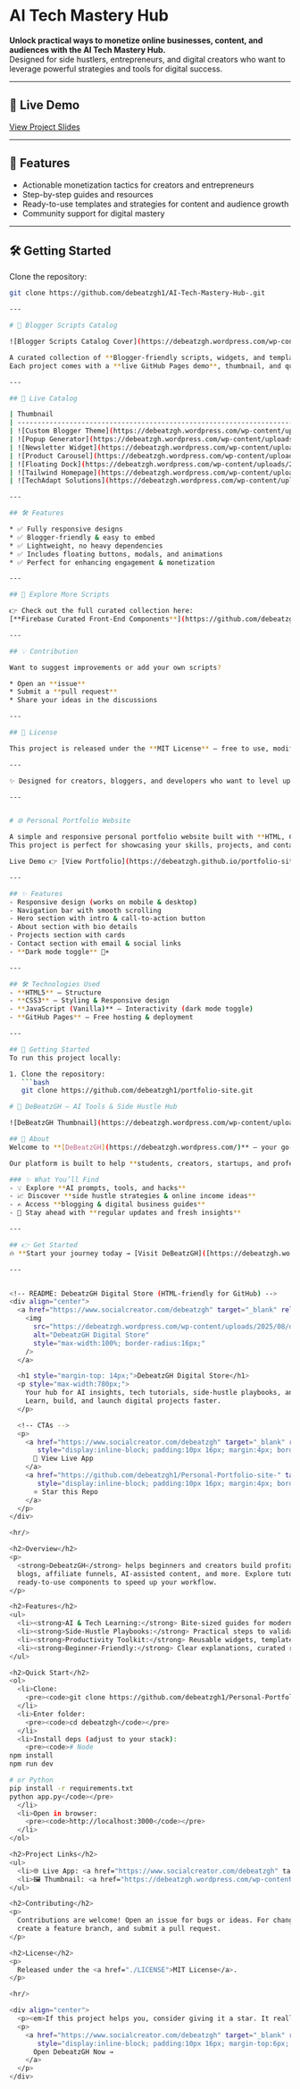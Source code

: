 # AI Tech Mastery Hub

**Unlock practical ways to monetize online businesses, content, and audiences with the AI Tech Mastery Hub.**  
Designed for side hustlers, entrepreneurs, and digital creators who want to leverage powerful strategies and tools for digital success.

---

## 🚀 Live Demo

[View Project Slides](https://docs.google.com/presentation/d/1F7_mDSijSndGly1Q05YqOZHI1LaSjjt7/edit?usp=drivesdk&utm_source=chatgpt.com)

---

## 🌟 Features

- Actionable monetization tactics for creators and entrepreneurs
- Step-by-step guides and resources
- Ready-to-use templates and strategies for content and audience growth
- Community support for digital mastery

---

## 🛠️ Getting Started

Clone the repository:
```bash
git clone https://github.com/debeatzgh1/AI-Tech-Mastery-Hub-.git

---

# 📂 Blogger Scripts Catalog

![Blogger Scripts Catalog Cover](https://debeatzgh.wordpress.com/wp-content/uploads/2025/08/designacleanmodernthumbnailforabloggerproductscarouseltool1711994558720457535.jpg)

A curated collection of **Blogger-friendly scripts, widgets, and templates** — designed to improve your blog’s design, engagement, and user experience.
Each project comes with a **live GitHub Pages demo**, thumbnail, and quick action button so you can see the script in action.

---

## 🚀 Live Catalog

| Thumbnail                                                                                                                                                                                                                                                  | Project                                                                                                                                                      | Description                                                                                                         | Action                                                                                                           |
| ---------------------------------------------------------------------------------------------------------------------------------------------------------------------------------------------------------------------------------------------------------- | ------------------------------------------------------------------------------------------------------------------------------------------------------------ | ------------------------------------------------------------------------------------------------------------------- | ---------------------------------------------------------------------------------------------------------------- |
| ![Custom Blogger Theme](https://debeatzgh.wordpress.com/wp-content/uploads/2025/08/generateamobile-firstresponsivebloggertemplatewithcustomizablecolorsfontsandsections1576324612066211977.jpg)                                                            | **[Custom Blogger Theme with Dynamic Post Loading and Logo](https://debeatzgh1.github.io/Custom-Blogger-Theme-for-with-Dynamic-Post-Loading-and-Logo-/)**    | A responsive, mobile-first Blogger theme with customizable sections, dynamic post loading, and custom logo support. | [🔗 View Demo](https://debeatzgh1.github.io/Custom-Blogger-Theme-for-with-Dynamic-Post-Loading-and-Logo-/)       |
| ![Popup Generator](https://debeatzgh.wordpress.com/wp-content/uploads/2025/08/createatoolthatgeneratesiframeorcard-styleembedsforindividualbloggerpostscompletewiththumbnailtitleandreadmorebuttonforcross-blogpromotion754077096311972631.jpg)            | **[Popup HTML Page Generator](https://debeatzgh1.github.io/popup-html-page-generator-blogger/)**                                                             | Easily generate iframe or card-style embeds for individual Blogger posts with thumbnails and read-more buttons.     | [🔗 View Demo](https://debeatzgh1.github.io/popup-html-page-generator-blogger/)                                  |
| ![Newsletter Widget](https://debeatzgh.wordpress.com/wp-content/uploads/2025/08/amodernflat-styleillustrationofanotificationbellwithglowinghighlightssurroundedbyabstractshapespaperenvelopesanddigitalicons28emailmessageupdate293314991682681990671.jpg) | **[Sliding Newsletter Signup Widget](https://debeatzgh1.github.io/Sliding-Newsletter-Signup-Widget-with-Pulse-Animation/)**                                  | A modern newsletter signup widget with sliding animation and pulsing notification highlights.                       | [🔗 View Demo](https://debeatzgh1.github.io/Sliding-Newsletter-Signup-Widget-with-Pulse-Animation/)              |
| ![Product Carousel](https://debeatzgh.wordpress.com/wp-content/uploads/2025/08/designacleanmodernthumbnailforabloggerproductscarouseltool1711994558720457535.jpg)                                                                                          | **[Blogger Product Carousel with WhatsApp Floating Button](https://debeatzgh1.github.io/Blogger-Product-Carousel-with-WhatsApp-Floating-Button/)**           | Showcase Blogger products in a responsive carousel with a built-in WhatsApp floating button for instant contact.    | [🔗 View Demo](https://debeatzgh1.github.io/Blogger-Product-Carousel-with-WhatsApp-Floating-Button/)             |
| ![Floating Dock](https://debeatzgh.wordpress.com/wp-content/uploads/2025/08/amodernminimallayoutwithafloatingdockofcolorfulroundicons28patreonbloggergithub29ontherightsideofacleanwebpagemockup6676994054500999142.jpg)                                   | **[Floating Dock Smart Iframe Modal](https://debeatzgh1.github.io/-Floating-Dock-Smart-Iframe-Modal/)**                                                      | A modern floating dock with colorful round icons and iframe modal integration.                                      | [🔗 View Demo](https://debeatzgh1.github.io/-Floating-Dock-Smart-Iframe-Modal/)                                  |
| ![Tailwind Homepage](https://debeatzgh.wordpress.com/wp-content/uploads/2025/08/createamodernandcleanthumbnailforawebdevelopmentproducttitledmodernhomepagestylingtemplatewithtailwindcss3420170625469385526.jpg)                                          | **[Modern Homepage Styling with TailwindCSS](https://debeatzgh1.github.io/Modern-homepage-styling-with-TailwindCSS-/)**                                      | A clean and modern homepage layout template styled with TailwindCSS.                                                | [🔗 View Demo](https://debeatzgh1.github.io/Modern-homepage-styling-with-TailwindCSS-/)                          |
| ![TechAdapt Solutions](https://debeatzgh.wordpress.com/wp-content/uploads/2025/08/wp-17550417188267308669484942620808.jpg)                                                                                                                                 | **[TechAdapt Solutions – Strategies for Modern Startups](https://debeatzgh1.github.io/TechAdapt-Solutions-Strategies-for-Modern-Startups-and-Individuals/)** | Practical strategies, resources, and tools for startups and individuals adapting to the modern digital world.       | [🔗 View Demo](https://debeatzgh1.github.io/TechAdapt-Solutions-Strategies-for-Modern-Startups-and-Individuals/) |

---

## 🛠️ Features

* ✅ Fully responsive designs
* ✅ Blogger-friendly & easy to embed
* ✅ Lightweight, no heavy dependencies
* ✅ Includes floating buttons, modals, and animations
* ✅ Perfect for enhancing engagement & monetization

---

## 📌 Explore More Scripts

👉 Check out the full curated collection here:
[**Firebase Curated Front-End Components**](https://github.com/debeatzgh1/firebase-front-end-components)

---

## 💡 Contribution

Want to suggest improvements or add your own scripts?

* Open an **issue**
* Submit a **pull request**
* Share your ideas in the discussions

---

## 📜 License

This project is released under the **MIT License** – free to use, modify, and share with attribution.

---

✨ Designed for creators, bloggers, and developers who want to level up their Blogger sites with modern UI components.

---


# 🌐 Personal Portfolio Website

A simple and responsive personal portfolio website built with **HTML, CSS, and JavaScript**.  
This project is perfect for showcasing your skills, projects, and contact information.  

Live Demo 👉 [View Portfolio](https://debeatzgh.github.io/portfolio-site/)

---

## ✨ Features
- Responsive design (works on mobile & desktop)  
- Navigation bar with smooth scrolling  
- Hero section with intro & call-to-action button  
- About section with bio details  
- Projects section with cards  
- Contact section with email & social links  
- **Dark mode toggle** 🌙☀️  

---

## 🛠️ Technologies Used
- **HTML5** – Structure  
- **CSS3** – Styling & Responsive design  
- **JavaScript (Vanilla)** – Interactivity (dark mode toggle)  
- **GitHub Pages** – Free hosting & deployment  

---

## 🚀 Getting Started
To run this project locally:  

1. Clone the repository:
   ```bash
   git clone https://github.com/debeatzgh1/portfolio-site.git

# 🚀 DeBeatzGH – AI Tools & Side Hustle Hub  

![DeBeatzGH Thumbnail](https://debeatzgh.wordpress.com/wp-content/uploads/2025/08/designamodernminimalisticdesignfeaturinganai-themedicon28likeabraincircuitorrobot29overlaidwithdebeatzghoraitoolshustles6089986211026037047.jpg)  

## 🌟 About  
Welcome to **[DeBeatzGH](https://debeatzgh.wordpress.com/)** — your go-to hub for **AI tools, side hustle strategies, blogging resources, and digital growth guides**.  

Our platform is built to help **students, creators, startups, and professionals** unlock the power of AI, monetize their skills, and thrive in today’s digital economy.  

### ✨ What You’ll Find  
- 💡 Explore **AI prompts, tools, and hacks**  
- 📈 Discover **side hustle strategies & online income ideas**  
- ✍️ Access **blogging & digital business guides**  
- 🚀 Stay ahead with **regular updates and fresh insights**  

---

## 👉 Get Started  
🔥 **Start your journey today → [Visit DeBeatzGH]([https://debeatzgh.wordpress.com/](https://www.patreon.com/debeatzgh/collections))**  

---


<!-- README: DebeatzGH Digital Store (HTML-friendly for GitHub) -->
<div align="center">
  <a href="https://www.socialcreator.com/debeatzgh" target="_blank" rel="noopener">
    <img
      src="https://debeatzgh.wordpress.com/wp-content/uploads/2025/08/designadigitalproductse-commerceonlinedeals3545265155247625100.jpg"
      alt="DebeatzGH Digital Store"
      style="max-width:100%; border-radius:16px;"
    />
  </a>

  <h1 style="margin-top: 14px;">DebeatzGH Digital Store</h1>
  <p style="max-width:780px;">
    Your hub for AI insights, tech tutorials, side-hustle playbooks, and productivity tools.
    Learn, build, and launch digital projects faster.
  </p>

  <!-- CTAs -->
  <p>
    <a href="https://www.socialcreator.com/debeatzgh" target="_blank" rel="noopener"
       style="display:inline-block; padding:10px 16px; margin:4px; border-radius:999px; text-decoration:none; font-weight:600; border:1px solid #2563eb;">
      🚀 View Live App
    </a>
    <a href="https://github.com/debeatzgh1/Personal-Portfolio-site-" target="_blank" rel="noopener"
       style="display:inline-block; padding:10px 16px; margin:4px; border-radius:999px; text-decoration:none; font-weight:600; border:1px solid #111827;">
      ⭐ Star this Repo
    </a>
  </p>
</div>

<hr/>

<h2>Overview</h2>
<p>
  <strong>DebeatzGH</strong> helps beginners and creators build profitable digital assets:
  blogs, affiliate funnels, AI-assisted content, and more. Explore tutorials, tools, and
  ready-to-use components to speed up your workflow.
</p>

<h2>Features</h2>
<ul>
  <li><strong>AI & Tech Learning:</strong> Bite-sized guides for modern tools and workflows.</li>
  <li><strong>Side-Hustle Playbooks:</strong> Practical steps to validate and launch ideas.</li>
  <li><strong>Productivity Toolkit:</strong> Reusable widgets, templates, and scripts.</li>
  <li><strong>Beginner-Friendly:</strong> Clear explanations, curated resources, and examples.</li>
</ul>

<h2>Quick Start</h2>
<ol>
  <li>Clone:
    <pre><code>git clone https://github.com/debeatzgh1/Personal-Portfolio-site-</code></pre>
  </li>
  <li>Enter folder:
    <pre><code>cd debeatzgh</code></pre>
  </li>
  <li>Install deps (adjust to your stack):
    <pre><code># Node
npm install
npm run dev

# or Python
pip install -r requirements.txt
python app.py</code></pre>
  </li>
  <li>Open in browser:
    <pre><code>http://localhost:3000</code></pre>
  </li>
</ol>

<h2>Project Links</h2>
<ul>
  <li>🌐 Live App: <a href="https://www.socialcreator.com/debeatzgh" target="_blank" rel="noopener">socialcreator.com/debeatzgh</a></li>
  <li>🖼️ Thumbnail: <a href="https://debeatzgh.wordpress.com/wp-content/uploads/2025/08/designadigitalproductse-commerceonlinedeals3545265155247625100.jpg" target="_blank" rel="noopener">View image</a></li>
</ul>

<h2>Contributing</h2>
<p>
  Contributions are welcome! Open an issue for bugs or ideas. For changes, fork the repo,
  create a feature branch, and submit a pull request.
</p>

<h2>License</h2>
<p>
  Released under the <a href="./LICENSE">MIT License</a>.
</p>

<hr/>

<div align="center">
  <p><em>If this project helps you, consider giving it a star. It really helps! ⭐</em></p>
  <p>
    <a href="https://www.socialcreator.com/debeatzgh" target="_blank" rel="noopener"
       style="display:inline-block; padding:10px 16px; margin-top:6px; border-radius:10px; text-decoration:none; font-weight:600; border:1px solid #2563eb;">
      Open DebeatzGH Now →
    </a>
  </p>
</div>
